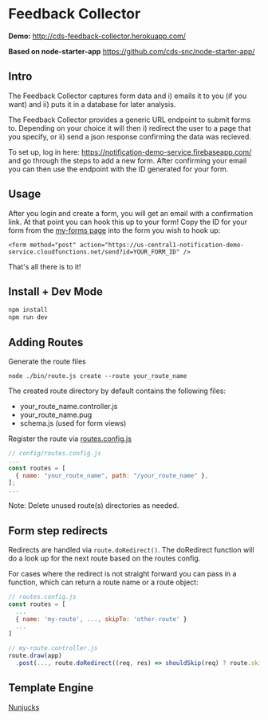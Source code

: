 # Feedback Collector

**Demo:** http://cds-feedback-collector.herokuapp.com/

**Based on node-starter-app** https://github.com/cds-snc/node-starter-app/

## Intro 

The Feedback Collector captures form data and i) emails it to you (if you want) and ii) puts it in a database for later analysis. 

The Feedback Collector provides a generic URL endpoint to submit forms to. Depending on your choice it will then i) redirect the user to a page that you specify, or ii) send a json response confirming the data was recieved. 

To set up, log in here: https://notification-demo-service.firebaseapp.com/ and go through the steps to add a new form. After confirming your email you can then use the endpoint with the ID generated for your form.

## Usage

After you login and create a form, you will get an email with a confirmation link. At that point you can hook this up to your form! Copy the ID for your form from the [my-forms page](https://cds-feedback-collector.herokuapp.com/en/my-forms) into the form you wish to hook up:
```
<form method="post" action="https://us-central1-notification-demo-service.cloudfunctions.net/send?id=YOUR_FORM_ID" />
```

That's all there is to it!


## Install + Dev Mode

```bash
npm install
npm run dev
```

## Adding Routes
Generate the route files
```
node ./bin/route.js create --route your_route_name
```

The created route directory by default contains the following files:
- your_route_name.controller.js
- your_route_name.pug
- schema.js (used for form views)


Register the route via [routes.config.js](https://github.com/cds-snc/node-starter-app/blob/master/config/routes.config.js)

```javascript
// config/routes.config.js
...
const routes = [
  { name: "your_route_name", path: "/your_route_name" },
];
...
```

Note: Delete unused route(s) directories as needed.

## Form step redirects

Redirects are handled via `route.doRedirect()`. The doRedirect function will do a look up for the next route based on the routes config.

For cases where the redirect is not straight forward you can pass in a function, which can return a route name or a route object:

```javascript
// routes.config.js
const routes = [
  ...
  { name: 'my-route', ..., skipTo: 'other-route' }
  ...
]

// my-route.controller.js
route.draw(app)
  .post(..., route.doRedirect((req, res) => shouldSkip(req) ? route.skipTo : route.next))
```

## Template Engine

[Nunjucks](https://mozilla.github.io/nunjucks/)
